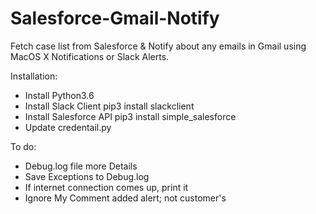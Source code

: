 # Salesforce-Gmail-Notify
Fetch case list from Salesforce &amp; Notify about any emails in Gmail using MacOS X Notifications or Slack Alerts.

Installation:

 - Install Python3.6
 - Install Slack Client
     pip3 install slackclient
 - Install Salesforce API
     pip3 install simple_salesforce
 - Update credentail.py

To do:
 - Debug.log file more Details
 - Save Exceptions to Debug.log
 - If internet connection comes up, print it
 - Ignore My Comment added alert; not customer's
